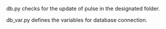 db.py checks for the update of pulse in the designated folder.

db_var.py defines the variables for database connection.
